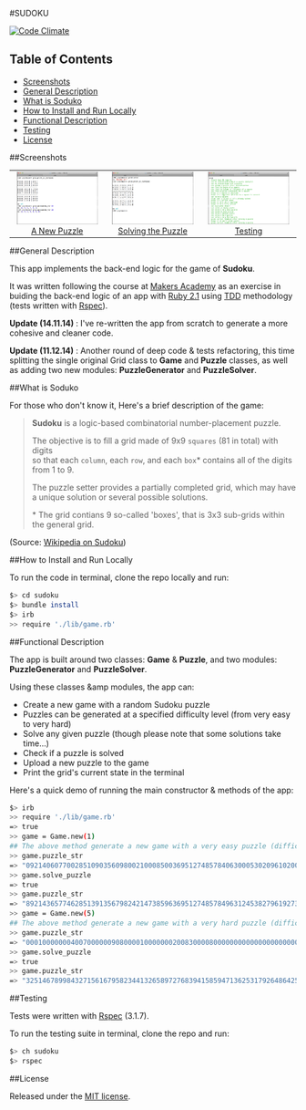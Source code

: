 #SUDOKU

[![Code Climate](https://codeclimate.com/github/nadavmatalon/sudoku/badges/gpa.svg)](https://codeclimate.com/github/nadavmatalon/sudoku)

## Table of Contents

* [Screenshots](#screenshots)
* [General Description](#general-description)
* [What is Soduko](#what-is-soduko)
* [How to Install and Run Locally](#how-to-install-and-run-locally)
* [Functional Description](#functional-description)
* [Testing](#testing)
* [License](#license)

##Screenshots

<table>
	<tr>
		<td align="center" width="190px">
			<a href="https://raw.githubusercontent.com/nadavmatalon/sudoku/master/images/sudoku_1.jpg">
				<img src="images/sudoku_1.jpg" height="92px" /><br/>
				  A New Puzzle
			</a>
		</td>
		<td align="center" width="190px">
			<a href="https://raw.githubusercontent.com/nadavmatalon/sudoku/master/images/sudoku_2.jpg">
				<img src="images/sudoku_2.jpg" height="92px" /><br/>
				 Solving the Puzzle
			</a>
		</td>
		<td align="center" width="190px">
			<a href="https://raw.githubusercontent.com/nadavmatalon/sudoku/master/images/sudoku_3.jpg">
				<img src="images/sudoku_3.jpg" height="92px" /><br/>
				 Testing
			</a>
		</td>
	</tr>
</table>


##General Description

This app implements the back-end logic for the game of __Sudoku__.

It was written following the course at 
[Makers Academy](http://www.makersacademy.com/) 
as an exercise in buiding the back-end logic of an app with 
[Ruby 2.1](https://www.ruby-lang.org/en/) using
[TDD](http://en.wikipedia.org/wiki/Test-driven_development) 
methodology (tests written with [Rspec](http://rspec.info/)).

__Update (14.11.14)__ : I've re-written the app from scratch 
to generate a more cohesive and cleaner code.

__Update (11.12.14)__ : Another round of deep code &amp; tests refactoring, 
this time splitting the single original Grid class to __Game__ and __Puzzle__ classes, 
as well as adding two new modules: __PuzzleGenerator__ and __PuzzleSolver__.


##What is Soduko

For those who don't know it, Here's a brief description of the game:

>__Sudoku__ is a logic-based combinatorial number-placement puzzle. 
>
>The objective is to fill a grid made of 9x9 `squares` (81 in total) with digits  
>so that each `column`, each `row`, and each `box`* contains all of the digits 
>from 1 to 9. 
>
>The puzzle setter provides a partially completed grid, which may have a unique 
>solution or several possible solutions.
>
> \* The grid contians 9 so-called 'boxes', that is 3x3 sub-grids within the general grid.

(Source: [Wikipedia on Sudoku](http://en.wikipedia.org/wiki/Sudoku))


##How to Install and Run Locally

To run the code in terminal, clone the repo locally and run:

```bash
$> cd sudoku
$> bundle install
$> irb
>> require './lib/game.rb'
```


##Functional Description

The app is built around two classes: __Game__ &amp; __Puzzle__, and two modules: 
__PuzzleGenerator__ and __PuzzleSolver__.

Using these classes &amp modules, the app can:

* Create a new game with a random Sudoku puzzle 
* Puzzles can be generated at a specified difficulty level (from very easy to very hard)
* Solve any given puzzle (though please note that some solutions take time...)
* Check if a puzzle is solved
* Upload a new puzzle to the game
* Print the grid's current state in the terminal

Here's a quick demo of running the main constructor &amp; methods of the app:

```bash
$> irb
>> require './lib/game.rb'
=> true
>> game = Game.new(1)
## The above method generate a new game with a very easy puzzle (difficulty level: 1)
>> game.puzzle_str
=> "092140607700285109035609800210008500369512748578406300053020961020001400080904270"
>> game.solve_puzzle
=> true
>> game.puzzle_str
=> "892143657746285139135679824214738596369512748578496312453827961927361485681954273"
>> game = Game.new(5)
## The above method generate a new game with a very hard puzzle (difficulty level: 5)
>> game.puzzle_str
=> "000100000004007000000908000010000000200830000800000000000000000000000000000000000"
>> game.solve_puzzle
=> true
>> game.puzzle_str
=> "325146789984327156167958234413265897276839415859471362531792648642583971798614523"
```


##Testing

Tests were written with [Rspec](http://rspec.info/) (3.1.7).

To run the testing suite in terminal, clone the repo and run: 

```bash
$> ch sudoku
$> rspec
```

##License

<p>Released under the <a href="http://www.opensource.org/licenses/MIT">MIT license</a>.</p>
